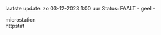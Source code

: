 laatste update: 
zo 03-12-2023  1:00   uur 
Status: FAALT - geel - 
<div class="service Y">microstation</div><div class="service G">httpstat</div>